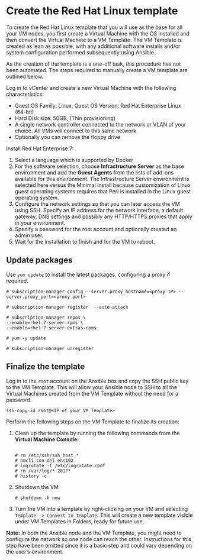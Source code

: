 # Create the Red Hat Linux template

To create the Red Hat Linux template that you will use as the base for all your VM nodes, you first create a Virtual Machine with the OS installed and then convert the Virtual Machine to a VM Template. The VM Template is created as lean as possible, with any additional software installs and/or system configuration performed subsequently using Ansible.

As the creation of the template is a one-off task, this procedure has not been automated. The steps required to manually create a VM template are outlined below.

Log in to vCenter and create a new Virtual Machine with the following characteristics:

-   Guest OS Family: Linux, Guest OS Version: Red Hat Enterprise Linux (64-bit)
-   Hard Disk size: 50GB, (Thin provisioning)
-   A single network controller connected to the network or VLAN of your choice. All VMs will connect to this same network.
-   Optionally you can remove the floppy drive

Install Red Hat Enterprise 7:

1.  Select a language which is supported by Docker
2.  For the software selection, choose **Infrastructure Server** as the base environment and add the **Guest Agents** from the lists of add-ons available for this environment. The Infrastructure Server environment is selected here versus the Minimal Install because customization of Linux guest operating systems requires that Perl is installed in the Linux guest operating system.
3.  Configure the network settings so that you can later access the VM using SSH. Specify an IP address for the network interface, a default gateway, DNS settings and possibly any HTTP/HTTPS proxies that apply in your environment.
4.  Specify a password for the root account and optionally created an admin user.
5.  Wait for the installation to finish and for the VM to reboot.


## Update packages

Use `yum update` to install the latest packages, configuring a proxy if required.

```
# subscription-manager config --server.proxy_hostname=<proxy IP> --server.proxy_port=<proxy port>

# subscription-manager register  --auto-attach

# subscription-manager repos \
--enable=rhel-7-server-rpms \
--enable=rhel-7-server-extras-rpms

# yum -y update

# subscription-manager unregister
```


## Finalize the template

Log in to the `root` account on the Ansible box and copy the SSH public key to the VM Template. This will allow your Ansible node to SSH to all the Virtual Machines created from the VM Template without the need for a password.

```
ssh-copy-id root@<IP of your VM_Template>
```

Perform the following steps on the VM Template to finalize its creation:

1.  Clean up the template by running the following commands from the **Virtual Machine Console:** 

    ```
    
    # rm /etc/ssh/ssh_host_*
    # nmcli con del ens192
    # logrotate -f /etc/logrotate.conf
    # rm /var/log/*-201?*
    # history -c		
    
    ```

2.  Shutdown the VM

    ```
    # shutdown -h now
    ```

3.  Turn the VM into a template by right-clicking on your VM and selecting `Template -> Convert to Template`. This will create a new template visible under VM Templates in Folders, ready for future use.

**Note:** In both the Ansible node and the VM Template, you might need to configure the network so one node can reach the other. Instructions for this step have been omitted since it is a basic step and could vary depending on the user’s environment.
